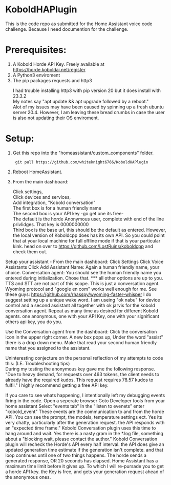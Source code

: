 # KoboldHAPlugin
This is the code repo as submitted for the Home Assistant voice code challenge. Because I need documention for the challenge. 

# Prerequisites:
1. A Kobold Horde API Key. Freely available at https://horde.koboldai.net/register<br>
2. A Python3 enviroment<br>
3. The pip packages requests and http3 <br><p>
        I had trouble installing http3 with pip version 20 but it does install with 23.3.2<br>
        My notes say "apt update && apt upgrade followed by a reboot." <br>
        Alot of my issues may have been caused by spinning up a fresh ubuntu server 20.4. However, I am leaving these bread crumbs in case the user is also not updating their OS enviroment. <br>
        
# Setup:
1. Get this repo into the "homeassistant/custom_components" folder. <br>

        git pull https://github.com/whiteknight6766/KoboldHAPlugin

2. Reboot HomeAssistant. 
3. From the main dashboard:<br><p>
  Click settings, <br>
  Click devices and services,<br>
  Add integration, "Kobold conversation"<br>
      The first box is for a human friendly name<br>
      The second box is your API key -go get one its free- <br>
          The default is the horde Anonymous user, complete with end of the line privlidges. That key is 0000000000<br>
      Third box is the base url, this should be the default as entered. However, the local version of Koboldcpp does has its own API. So you could point that at your local machine for full offline mode if that is your particular kink. head on over to https://github.com/LostRuins/koboldcpp and check them out.<br>

Setup your assistant - From the main dashboard:
  Click Settings
  Click Voice Assistants
  Click Add Assistant
      Name: Again a human friendly name, your choice. 
      Conversation agent: You should see the human friendly name you entered during initialization. Chose that. 
      *** all other options are up to you. TTS and STT are not part of this scope. This is just a conversation agent. Wyoming protocol and "google en com" works well enough for me. See these guys: https://github.com/rhasspy/wyoming-faster-whisper
      I do suggest setting up a unique wake word. I am useing "ok nabu" for device control and a second assistant all together with ok jarvis for the kobold conversation agent.
  Repeat as many time as desired for different Kobold agents. one anonymous, one with your API Key, one with your significant others api key, you do you. 

Use the Conversation agent from the dashboard:
Click the conversation icon in the upper right corner. 
A new box pops up, Under the word "assist" there is a drop down menu. 
  Make that read your second human friendly name that you assigned to the assistant. 
    
Uninteresting conjecture on the personal reflection of my attempts to code this: (I.E. Troubleshooting tips)   
During my testing the anonymous key gave me the following response. 
    "Due to heavy demand, for requests over 463 tokens, the client needs to already have the required kudos. This request requires 78.57 kudos to fulfil."
    I highly recommend getting a free API key. 

If you care to see whats happening, I intentionally left my debugging events firing in the code. 
    Open a seperate browser
    Goto Developer tools from your home assistant
    Select "events tab"
    In the "listen to evenets" enter "kobold_event" 
      These events are the communication to and from the horde API. You can see the prompt, the models, temperature settings ect. 
      Yes its very chatty, particularly after the generation request.
        the API responds with an "expected time frame." Kobold Conversation plugin uses this time to hang around and wait. Yes there is a nasty gram in the *.log file, something about a "blocking wait, please contact the author." Kobold Conversation plugin will recheck the Horde's API every half interval. the API does give an updated generation time estimate if the generation isn't complete. and that loop continues until one of two things happens. The horde sends a generated response, OR 20 seconds has elapsed. Home Assistant has a maximum time limit before it gives up. To which I will re-pursade you to get a horde API key. the Key is free, and gets your generation request ahead of the anonymous ones. 
